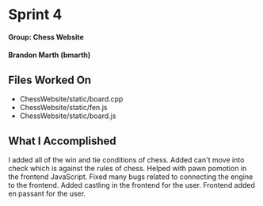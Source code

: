 # Sprint 4

#### Group: Chess Website
#### Brandon Marth (bmarth)

## Files Worked On
- ChessWebsite/static/board.cpp
- ChessWebsite/static/fen.js
- ChessWebsite/static/board.js

## What I Accomplished
I added all of the win and tie conditions of chess. Added can't move into check which is against the rules of chess. Helped with pawn pomotion in the frontend JavaScript. Fixed many bugs related to connecting the engine to the frontend.  Added castling in the frontend for the user. Frontend added en passant for the user.